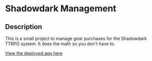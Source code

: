 # Shadowdark Management

## Description

This is a small project to manage gear purchases for the Shadowdark TTRPG system. It does the math so you don't have to.


[View the deployed app here](https://shadowdark-gear.vercel.app/)